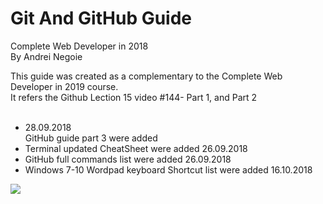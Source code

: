 <div class="jumbotron">
          <h1 class="display-3">Git And GitHub Guide</h1>
          <p class="lead">Complete Web Developer in 2018 <br>
            By Andrei Negoie</p>
  </div>
  <p>
  This guide was created as a complementary to the Complete Web Developer in 2019 course.<br>
                It refers the Github Lection 15 video #144- Part 1, and Part 2<br>
                <br>
<ul>
<li>28.09.2018<br>GitHub guide part 3 were added</li>
<li>Terminal updated CheatSheet were added 26.09.2018</li>
<li>GitHub full commands list were added 26.09.2018</li>
<li>Windows 7-10 Wordpad keyboard Shortcut list were added 16.10.2018</li>
</ul>
</p>
<img src="https://lh3.googleusercontent.com/aqAEaU5qct3YZN2zoTARXSsN5zwytOIJUV72N9CLLDBd6398JPKHSXoFxU7X7OHtP7sjtt2Kd_r37RIuU_bqmSCaaF7aoTVocIuewZhXX4SNYxxCRpDui9ylYnSD4dG4g86j9gjHccRcj5x8VnhCEBXmfBCQ9NBJ2s-1EhWX1PeyEbwd0EZCqCJYf6YQMUBmqEwQAtjxNl7JipROlHelt0J1N_nXqvxg5NXXBjhYq7-WogP89YWTATI24sWasUKXmxnXf46xpc9ktOV49flUl81E9rTjCTOb4cR_QLfCvi_twE-ajN0F0Hmx1DNvTqoKVUqK7RzyuXrfx_TQT9ryddotA-NlSw9OjNkVlDVhOj2IKaczLY0z3vEo44XRXWalJKGGYTfSuAMS_RW_1QYOgMB_8XGVTTIZoLsjL4tsMKgLdrCrQZiYd5azN2-HZUqwxVkAJA7Sp1FRZXp16rYa4HNIYDQOuQMjwJRFSQRwZBkzhT6SSSky88J2fE-fODPGyT561ieh2YGNhhuK4uRHlvHtSQlkMC_Q4nCX9_MkXEg3EXcVG9XmaEcElR_euPb-GKtQBmCuzjqDycCS5caXPQakEI-q6arplhbLID6EZwigrQqzxmTdcSVkVbrQ5cZjgRxozfBjbXjreDNXOxR36MoBWWLtrfBHUszEHAC9wuR5xL05DZazupyU9w=w402-h313-no">
